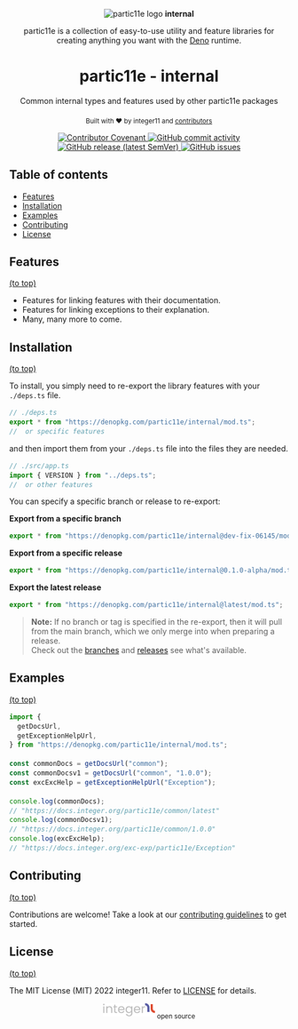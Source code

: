 <!-- NOTES:
  Once repo is created and pulled to dev environment, run `deno task init` to initialize the repo.
  Be sure to resolve the "@TODO:"s in the repo.
  Before you commit, make sure run `deno task pre-commit` to run the pre-commit task.
-->

<p align="center">
  <!-- Update log -->
  <img alt="partic11e logo" height="70" src="https://raw.githubusercontent.com/partic11e/.github/main/profile/img/logotype.svg" />
  <strong>internal</strong>
</p>

<p align="center">
  partic11e is a collection of easy-to-use utility and feature libraries for creating anything you want with the <a href="https://deno.land">Deno</a> runtime.
</p>

<h1 align="center">partic11e - internal</h1>

<p align="center">
  Common internal types and features used by other partic11e packages
</p>

<p align="center">
  <!-- @TODO Link to documentation and other resources -->
</p>

<p align="center">
  <sub>Built with ❤ by integer11 and <a href="https://github.com/partic11e/internal/graphs/contributors">contributors</a></sub>
</p>

<p align="center">
  <a href="https://github.com/partic11e/internal/blob/main/CODE_OF_CONDUCT.md">
    <img alt="Contributor Covenant" src="https://img.shields.io/badge/Contributor%20Covenant-2.1-4baaaa.svg?style=flat-square" />
  </a>
  <a href="https://github.com/partic11e/internal/commits">
    <img alt="GitHub commit activity" src="https://img.shields.io/github/commit-activity/m/partic11e/internal?style=flat-square">
  </a>
  <a href="https://github.com/partic11e/internal/releases">
    <img alt="GitHub release (latest SemVer)" src="https://img.shields.io/github/v/release/partic11e/internal?style=flat-square" />
  </a>
  <a href="https://github.com/partic11e/internal/issues">
    <img alt="GitHub issues" src="https://img.shields.io/github/issues-raw/partic11e/internal?style=flat-square">
  </a>
</p>

## Table of contents

- [Features](#features)
- [Installation](#installation)
- [Examples](#examples)
- [Contributing](#contributing)
- [License](#license)

## Features

[(to top)](#table-of-contents)

- Features for linking features with their documentation.
- Features for linking exceptions to their explanation.
- Many, many more to come.

## Installation

[(to top)](#table-of-contents)

To install, you simply need to re-export the library features with your `./deps.ts` file.

```ts
// ./deps.ts
export * from "https://denopkg.com/partic11e/internal/mod.ts";
//  or specific features
```

and then import them from your `./deps.ts` file into the files they are needed.

```ts
// ./src/app.ts
import { VERSION } from "../deps.ts";
//  or other features
```

You can specify a specific branch or release to re-export:

**Export from a specific branch**

```ts
export * from "https://denopkg.com/partic11e/internal@dev-fix-06145/mod.ts";
```

**Export from a specific release**

```ts
export * from "https://denopkg.com/partic11e/internal@0.1.0-alpha/mod.ts";
```

**Export the latest release**

```ts
export * from "https://denopkg.com/partic11e/internal@latest/mod.ts";
```

> **Note:** If no branch or tag is specified in the re-export, then it will pull from the main branch, which we only merge into when preparing a release.\
> Check out the [branches][branches] and [releases][releases] see what's available.

## Examples

[(to top)](#table-of-contents)

<!-- @TODO Add an example, or add links to examples -->

```ts
import {
  getDocsUrl,
  getExceptionHelpUrl,
} from "https://denopkg.com/partic11e/internal/mod.ts";

const commonDocs = getDocsUrl("common");
const commonDocsv1 = getDocsUrl("common", "1.0.0");
const excExcHelp = getExceptionHelpUrl("Exception");

console.log(commonDocs);
// "https://docs.integer.org/partic11e/common/latest"
console.log(commonDocsv1);
// "https://docs.integer.org/partic11e/common/1.0.0"
console.log(excExcHelp);
// "https://docs.integer.org/exc-exp/partic11e/Exception"
```

## Contributing

[(to top)](#table-of-contents)

Contributions are welcome! Take a look at our [contributing guidelines][contributing] to get started.

## License

[(to top)](#table-of-contents)

The MIT License (MIT) 2022 integer11. Refer to [LICENSE][license] for details.

<p align="center">
  <img
    alt="partic11e logo"
    height="24"
    src="https://raw.githubusercontent.com/i11n/.github/main/profile/img/logotype.svg"
  />
  <sub>open source</sub>
</p>

[deno]: https://deno.land "Deno homepage"
[branches]: https://github.com/partic11e/internal/branches "partic11e/internal branches on GitHub"
[releases]: https://github.com/partic11e/internal/releases "partic11e/internal releases on GitHub"
[contributing]: https://github.com/partic11e/internal/blob/main/CONTRIBUTING.md "partic11e/internal contributing guidelines"
[license]: https://github.com/partic11e/internal/blob/main/LICENSE "partic11e/internal license"
